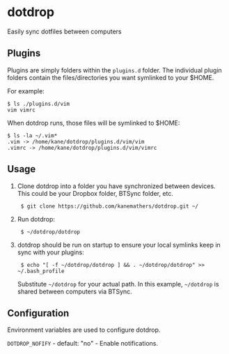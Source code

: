 dotdrop
=======

Easily sync dotfiles between computers

Plugins
-------

Plugins are simply folders within the `plugins.d` folder. The individual
plugin folders contain the files/directories you want symlinked to your
$HOME.

For example:

    $ ls ./plugins.d/vim
    vim vimrc

When dotdrop runs, those files will be symlinked to $HOME:

    $ ls -la ~/.vim*
    .vim -> /home/kane/dotdrop/plugins.d/vim/vim
    .vimrc -> /home/kane/dotdrop/plugins.d/vim/vimrc

Usage
-----

1. Clone dotdrop into a folder you have synchronized between devices. This
   could be your Dropbox folder, BTSync folder, etc.

        $ git clone https://github.com/kanemathers/dotdrop.git ~/

2. Run dotdrop:

        $ ~/dotdrop/dotdrop

3. dotdrop should be run on startup to ensure your local symlinks keep in
   sync with your plugins:

        $ echo "[ -f ~/dotdrop/dotdrop ] && . ~/dotdrop/dotdrop" >> ~/.bash_profile

    Substitute ``~/dotdrop`` for your actual path. In this example,
    ``~/dotdrop`` is shared between computers via BTSync.

Configuration
-------------

Environment variables are used to configure dotdrop.

`DOTDROP_NOFIFY` - default: "no" - Enable notifications.
